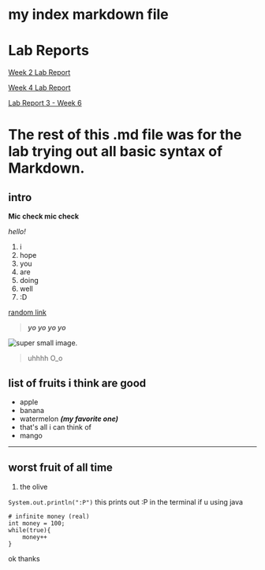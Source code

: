 # my index markdown file

# Lab Reports
[Week 2 Lab Report](https://gabrielseventhucsd25.github.io/cse15l-lab-reports/week2-lab-report)

[Week 4 Lab Report](https://gabrielseventhucsd25.github.io/cse15l-lab-reports/week4-lab-report)

[Lab Report 3 - Week 6](https://gabrielseventhucsd25.github.io/cse15l-lab-reports/lab-report-3-week-6)


# The rest of this .md file was for the lab trying out all basic syntax of Markdown.


## intro
**Mic check mic check**

_hello!_

1. i
2. hope 
3. you
4. are
5. doing
6. well 
7. :D

[random link][1]

> ***yo yo yo yo*** 

[1]: https://en.wikipedia.org/wiki/Toilet_paper_orientation


![super small image](https://cdn.discordapp.com/attachments/824842010808287262/951294438339141652/iu.png).

> uhhhh O_o

## list of fruits i think are good
* apple 
* banana
* watermelon ***(my favorite one)***
* that's all i can think of
* mango

***

## worst fruit of all time
1. the olive

`System.out.println(":P")` this prints out :P in the terminal if u using java

```
# infinite money (real)
int money = 100;
while(true){
    money++
}
```
ok thanks 
